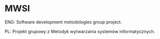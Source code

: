 # MWSI
ENG: Software development metodologies group project.  
  
PL: Projekt grupowy z Metodyk wytwarzania systemów informatycznych.
